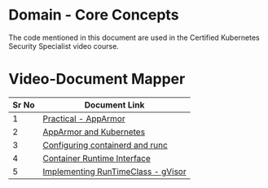 # Domain - Core Concepts

The code mentioned in this document are used in the Certified Kubernetes Security Specialist video course.

# Video-Document Mapper

| Sr No | Document Link |
| ------ | ------ |
| 1 | [Practical - AppArmor][PlDa] |
| 2 | [AppArmor and Kubernetes][PlDb] |
| 3 | [Configuring containerd and runc][PlDc]
| 4 | [Container Runtime Interface][PlDd]
| 5 | [Implementing RunTimeClass - gVisor][PlDe] |


   [PlDa]: <./apparmor.md>
   [PlDb]: <./apparmor-k8s.md>
   [PlDc]: <./oci.md>
   [PlDd]: <./kubeadm-containerd.md>
   [PlDe]: <./gvisor.md>
